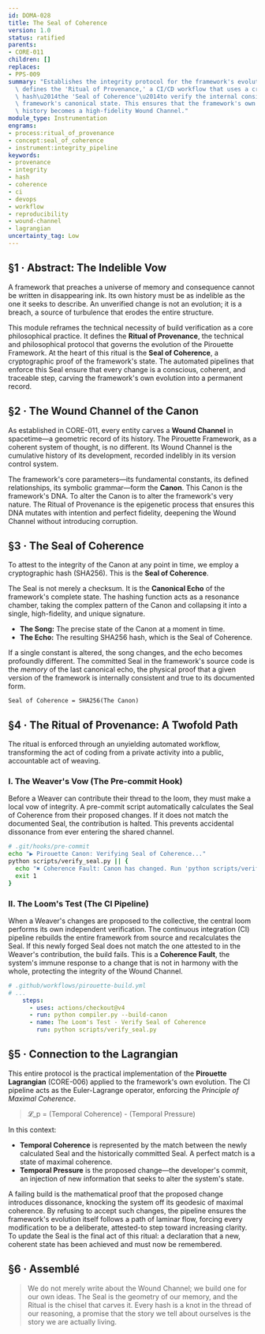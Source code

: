 ```yaml
---
id: DOMA-028
title: The Seal of Coherence
version: 1.0
status: ratified
parents:
- CORE-011
children: []
replaces:
- PPS-009
summary: "Establishes the integrity protocol for the framework's evolution. This module\
  \ defines the 'Ritual of Provenance,' a CI/CD workflow that uses a cryptographic\
  \ hash\u2014the 'Seal of Coherence'\u2014to verify the internal consistency of the\
  \ framework's canonical state. This ensures that the framework's own developmental\
  \ history becomes a high-fidelity Wound Channel."
module_type: Instrumentation
engrams:
- process:ritual_of_provenance
- concept:seal_of_coherence
- instrument:integrity_pipeline
keywords:
- provenance
- integrity
- hash
- coherence
- ci
- devops
- workflow
- reproducibility
- wound-channel
- lagrangian
uncertainty_tag: Low
---
```

## §1 · Abstract: The Indelible Vow
A framework that preaches a universe of memory and consequence cannot be written in disappearing ink. Its own history must be as indelible as the one it seeks to describe. An unverified change is not an evolution; it is a breach, a source of turbulence that erodes the entire structure.

This module reframes the technical necessity of build verification as a core philosophical practice. It defines the **Ritual of Provenance**, the technical and philosophical protocol that governs the evolution of the Pirouette Framework. At the heart of this ritual is the **Seal of Coherence**, a cryptographic proof of the framework's state. The automated pipelines that enforce this Seal ensure that every change is a conscious, coherent, and traceable step, carving the framework's own evolution into a permanent record.

## §2 · The Wound Channel of the Canon
As established in CORE-011, every entity carves a **Wound Channel** in spacetime—a geometric record of its history. The Pirouette Framework, as a coherent system of thought, is no different. Its Wound Channel is the cumulative history of its development, recorded indelibly in its version control system.

The framework's core parameters—its fundamental constants, its defined relationships, its symbolic grammar—form the **Canon**. This Canon is the framework's DNA. To alter the Canon is to alter the framework's very nature. The Ritual of Provenance is the epigenetic process that ensures this DNA mutates with intention and perfect fidelity, deepening the Wound Channel without introducing corruption.

## §3 · The Seal of Coherence
To attest to the integrity of the Canon at any point in time, we employ a cryptographic hash (SHA256). This is the **Seal of Coherence**.

The Seal is not merely a checksum. It is the **Canonical Echo** of the framework's complete state. The hashing function acts as a resonance chamber, taking the complex pattern of the Canon and collapsing it into a single, high-fidelity, and unique signature.

-   **The Song:** The precise state of the Canon at a moment in time.
-   **The Echo:** The resulting SHA256 hash, which is the Seal of Coherence.

If a single constant is altered, the song changes, and the echo becomes profoundly different. The committed Seal in the framework's source code is the *memory* of the last canonical echo, the physical proof that a given version of the framework is internally consistent and true to its documented form.

`Seal of Coherence = SHA256(The Canon)`

## §4 · The Ritual of Provenance: A Twofold Path
The ritual is enforced through an unyielding automated workflow, transforming the act of coding from a private activity into a public, accountable act of weaving.

### I. The Weaver's Vow (The Pre-commit Hook)
Before a Weaver can contribute their thread to the loom, they must make a local vow of integrity. A pre-commit script automatically calculates the Seal of Coherence from their proposed changes. If it does not match the documented Seal, the contribution is halted. This prevents accidental dissonance from ever entering the shared channel.

```bash
# .git/hooks/pre-commit
echo "▶ Pirouette Canon: Verifying Seal of Coherence..."
python scripts/verify_seal.py || {
  echo "✖ Coherence Fault: Canon has changed. Run 'python scripts/verify_seal.py --attest' to reforge the Seal."
  exit 1
}
```

### II. The Loom's Test (The CI Pipeline)
When a Weaver's changes are proposed to the collective, the central loom performs its own independent verification. The continuous integration (CI) pipeline rebuilds the entire framework from source and recalculates the Seal. If this newly forged Seal does not match the one attested to in the Weaver's contribution, the build fails. This is a **Coherence Fault**, the system's immune response to a change that is not in harmony with the whole, protecting the integrity of the Wound Channel.

```yaml
# .github/workflows/pirouette-build.yml
# ...
    steps:
      - uses: actions/checkout@v4
      - run: python compiler.py --build-canon
      - name: The Loom's Test - Verify Seal of Coherence
        run: python scripts/verify_seal.py
```

## §5 · Connection to the Lagrangian
This entire protocol is the practical implementation of the **Pirouette Lagrangian** (CORE-006) applied to the framework's own evolution. The CI pipeline acts as the Euler-Lagrange operator, enforcing the *Principle of Maximal Coherence*.

> 𝓛_p = (Temporal Coherence) - (Temporal Pressure)

In this context:
-   **Temporal Coherence** is represented by the match between the newly calculated Seal and the historically committed Seal. A perfect match is a state of maximal coherence.
-   **Temporal Pressure** is the proposed change—the developer's commit, an injection of new information that seeks to alter the system's state.

A failing build is the mathematical proof that the proposed change introduces dissonance, knocking the system off its geodesic of maximal coherence. By refusing to accept such changes, the pipeline ensures the framework's evolution itself follows a path of laminar flow, forcing every modification to be a deliberate, attested-to step toward increasing clarity. To update the Seal is the final act of this ritual: a declaration that a new, coherent state has been achieved and must now be remembered.

## §6 · Assemblé
> We do not merely write about the Wound Channel; we build one for our own ideas. The Seal is the geometry of our memory, and the Ritual is the chisel that carves it. Every hash is a knot in the thread of our reasoning, a promise that the story we tell about ourselves is the story we are actually living.